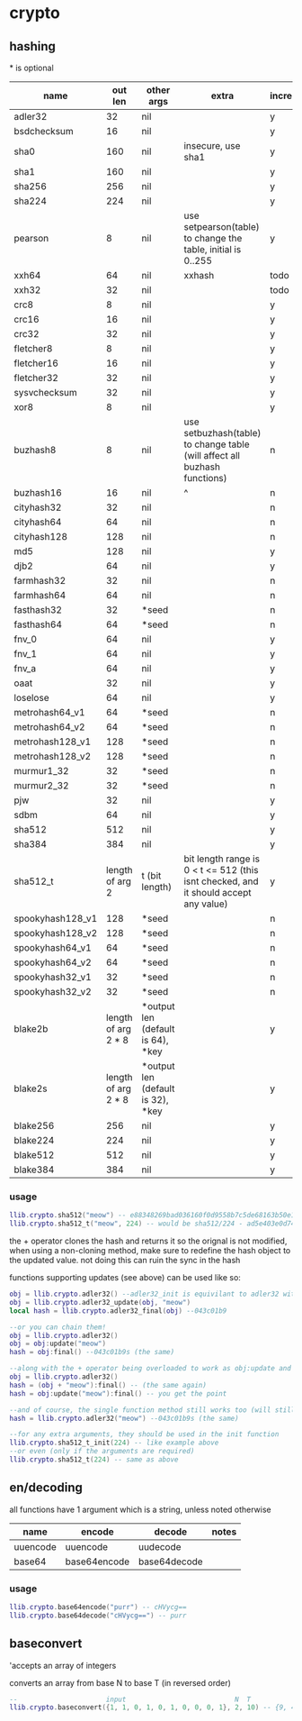 # crypto

## hashing

\* is optional

|name|out len|other args|extra|incremental|
|--|--|--|--|--|
| adler32 | 32 | nil | | y |
| bsdchecksum | 16 | nil | | y |
| sha0 | 160 | nil | insecure, use sha1| y |
| sha1 | 160 | nil | | y |
| sha256 | 256 | nil | | y |
| sha224 | 224 | nil | | y |
| pearson | 8 | nil | use setpearson(table) to change the table, initial is 0..255| y |
| xxh64 | 64 | nil | xxhash | todo|
| xxh32 | 32 | nil | | todo |
| crc8 | 8 | nil | | y |
| crc16 | 16 | nil | | y |
| crc32 | 32 | nil | | y |
| fletcher8 | 8 | nil | | y |
| fletcher16 | 16 | nil | | y |
| fletcher32 | 32 | nil | | y |
| sysvchecksum | 32 | nil | | y |
| xor8 | 8 | nil | | y |
| buzhash8 | 8 | nil | use setbuzhash(table) to change table (will affect all buzhash functions)| n |
| buzhash16 | 16 | nil | ^ | n |
| cityhash32 | 32 | nil | | n |
| cityhash64 | 64 | nil |  | n |
| cityhash128 | 128 | nil |  | n |
| md5 | 128 | nil | | y |
| djb2 | 64 | nil | | y |
| farmhash32 | 32 | nil | | n |
| farmhash64 | 64 | nil | | n |
| fasthash32 | 32 | *seed | | n |
| fasthash64 | 64 | *seed | | n |
| fnv_0 | 64 | nil | | y |
| fnv_1 | 64 | nil | | y |
| fnv_a | 64 | nil | | y |
| oaat | 32 | nil | | y |
| loselose | 64 | nil | | y |
| metrohash64_v1 | 64 | *seed | | n |
| metrohash64_v2 | 64 | *seed | | n |
| metrohash128_v1 | 128 | *seed | | n |
| metrohash128_v2 | 128 | *seed | | n |
| murmur1_32 | 32 | *seed | | n |
| murmur2_32 | 32 | *seed | | n |
| pjw | 32 | nil | | y |
| sdbm | 64 | nil | | y |
| sha512 | 512 | nil | | y |
| sha384 | 384 | nil | | y |
| sha512_t | length of arg 2 | t (bit length) | bit length range is 0 < t <= 512 (this isnt checked, and it should accept any value) | y |
| spookyhash128_v1 | 128 | *seed | | n |
| spookyhash128_v2 | 128 | *seed | | n |
| spookyhash64_v1 | 64 | *seed | | n |
| spookyhash64_v2 | 64 | *seed | | n |
| spookyhash32_v1 | 32 | *seed | | n |
| spookyhash32_v2 | 32 | *seed | | n |
| blake2b | length of arg 2 * 8 | *output len (default is 64), *key | | y |
| blake2s | length of arg 2 * 8 | *output len (default is 32), *key | | y |
| blake256 | 256 | nil | | y |
| blake224 | 224 | nil | | y |
| blake512 | 512 | nil | | y |
| blake384 | 384 | nil | | y |

### usage

```lua
llib.crypto.sha512("meow") -- e88348269bad036160f0d9558b7c5de68163b50e1a6ce46e85ee64692eba074529a4a2b48db4d5c36496e845001e13e6d07c585eacd564defcbf719ec9033e17 
llib.crypto.sha512_t("meow", 224) -- would be sha512/224 - ad5e403e0d74532187f4e1665c7e705ab5eb3c2fe07ae73a3ff998b2
```

the + operator clones the hash and returns it so the orignal is not modified,
when using a non-cloning method, make sure to redefine the hash object to the updated value.
not doing this can ruin the sync in the hash

functions supporting updates (see above) can be used like so:

```lua
obj = llib.crypto.adler32() --adler32_init is equivilant to adler32 with no params
obj = llib.crypto.adler32_update(obj, "meow")
local hash = llib.crypto.adler32_final(obj) --043c01b9

--or you can chain them!
obj = llib.crypto.adler32()
obj = obj:update("meow")
hash = obj:final() --043c01b9s (the same)

--along with the + operator being overloaded to work as obj:update and returning a seperate object
obj = llib.crypto.adler32()
hash = (obj + "meow"):final() -- (the same again)
hash = obj:update("meow"):final() -- you get the point

--and of course, the single function method still works too (will still do init-update-final in the backend)
hash = llib.crypto.adler32("meow") --043c01b9s (the same)

--for any extra arguments, they should be used in the init function
llib.crypto.sha512_t_init(224) -- like example above
--or even (only if the arguments are required)
llib.crypto.sha512_t(224) -- same as above
```

## en/decoding

all functions have 1 argument which is a string, unless noted otherwise

|name|encode|decode|notes|
|--|--|--|--|
|uuencode|uuencode|uudecode| |
|base64|base64encode|base64decode| |

### usage

```lua
llib.crypto.base64encode("purr") -- cHVycg==
llib.crypto.base64decode("cHVycg==") -- purr
```

## baseconvert 

'accepts an array of integers

converts an array from base N to base T (in reversed order)

```lua
--                      input                           N  T
llib.crypto.baseconvert({1, 1, 0, 1, 0, 1, 0, 0, 0, 1}, 2, 10) -- {9, 4, 8} (which is 849)
```
